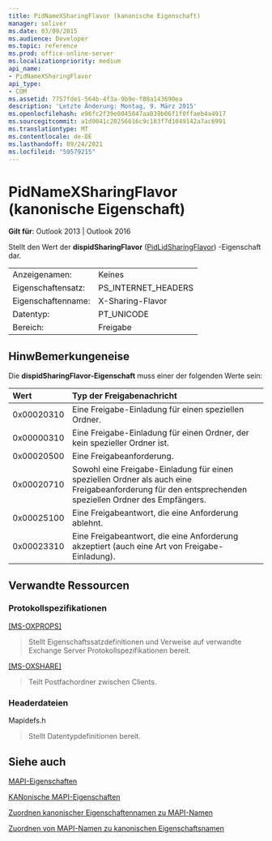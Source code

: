 ```yaml
---
title: PidNameXSharingFlavor (kanonische Eigenschaft)
manager: soliver
ms.date: 03/09/2015
ms.audience: Developer
ms.topic: reference
ms.prod: office-online-server
ms.localizationpriority: medium
api_name:
- PidNameXSharingFlavor
api_type:
- COM
ms.assetid: 7757fde1-564b-4f3a-9b9e-f80a143690ea
description: 'Letzte Änderung: Montag, 9. März 2015'
ms.openlocfilehash: e96fc2f39e8045847aa039b06f1f0ffaeb4a4917
ms.sourcegitcommit: a1d9041c20256616c9c183f7d1049142a7ac6991
ms.translationtype: MT
ms.contentlocale: de-DE
ms.lasthandoff: 09/24/2021
ms.locfileid: "59579215"
---
```

# <a name="pidnamexsharingflavor-canonical-property"></a>PidNameXSharingFlavor (kanonische Eigenschaft)

  
  
**Gilt für**: Outlook 2013 | Outlook 2016 
  
Stellt den Wert der **dispidSharingFlavor** ([PidLidSharingFlavor](pidlidsharingflavor-canonical-property.md)) -Eigenschaft dar.
  
|||
|:-----|:-----|
|Anzeigenamen:  <br/> |Keines  <br/> |
|Eigenschaftensatz:  <br/> |PS_INTERNET_HEADERS  <br/> |
|Eigenschaftenname:  <br/> |X-Sharing-Flavor  <br/> |
|Datentyp:  <br/> |PT_UNICODE  <br/> |
|Bereich:  <br/> |Freigabe  <br/> |
   
## <a name="remarks"></a>HinwBemerkungeneise

Die **dispidSharingFlavor-Eigenschaft** muss einer der folgenden Werte sein: 
  
|**Wert**|**Typ der Freigabenachricht**|
|:-----|:-----|
|0x00020310  <br/> |Eine Freigabe-Einladung für einen speziellen Ordner.  <br/> |
|0x00000310  <br/> |Eine Freigabe-Einladung für einen Ordner, der kein spezieller Ordner ist.  <br/> |
|0x00020500  <br/> |Eine Freigabeanforderung.  <br/> |
|0x00020710  <br/> |Sowohl eine Freigabe-Einladung für einen speziellen Ordner als auch eine Freigabeanforderung für den entsprechenden speziellen Ordner des Empfängers.  <br/> |
|0x00025100  <br/> |Eine Freigabeantwort, die eine Anforderung ablehnt.  <br/> |
|0x00023310  <br/> |Eine Freigabeantwort, die eine Anforderung akzeptiert (auch eine Art von Freigabe-Einladung).  <br/> |
   
## <a name="related-resources"></a>Verwandte Ressourcen

### <a name="protocol-specifications"></a>Protokollspezifikationen

[[MS-OXPROPS]](https://msdn.microsoft.com/library/f6ab1613-aefe-447d-a49c-18217230b148%28Office.15%29.aspx)
  
> Stellt Eigenschaftssatzdefinitionen und Verweise auf verwandte Exchange Server Protokollspezifikationen bereit.
    
[[MS-OXSHARE]](https://msdn.microsoft.com/library/e4e5bd27-d5e0-43f9-a6ea-550876724f3d%28Office.15%29.aspx)
  
> Teilt Postfachordner zwischen Clients.
    
### <a name="header-files"></a>Headerdateien

Mapidefs.h
  
> Stellt Datentypdefinitionen bereit.
    
## <a name="see-also"></a>Siehe auch



[MAPI-Eigenschaften](mapi-properties.md)
  
[KANonische MAPI-Eigenschaften](mapi-canonical-properties.md)
  
[Zuordnen kanonischer Eigenschaftennamen zu MAPI-Namen](mapping-canonical-property-names-to-mapi-names.md)
  
[Zuordnen von MAPI-Namen zu kanonischen Eigenschaftsnamen](mapping-mapi-names-to-canonical-property-names.md)

